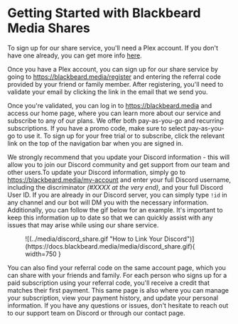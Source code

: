 # Getting Started with Blackbeard Media Shares

To sign up for our share service, you'll need a Plex account. If you don't have one already, you can get more info [here](../plex/getting-started.md).

Once you have a Plex account, you can sign up for our share service by going to https://blackbeard.media/register and entering the referral code provided by your friend or family member. After registering, you'll need to validate your email by clicking the link in the email that we send you.

Once you're validated, you can log in to https://blackbeard.media and access our home page, where you can learn more about our service and subscribe to any of our plans. We offer both pay-as-you-go and recurring subscriptions. If you have a promo code, make sure to select pay-as-you-go to use it. To sign up for your free trial or to subscribe, click the relevant link on the top of the navigation bar when you are signed in.

We strongly recommend that you update your Discord information - this will allow you to join our Discord community and get support from our team and other users.To update your Discord information, simply go to https://blackbeard.media/my-account and enter your full Discord username, including the discriminator *(#XXXX at the very end)*, and your full Discord User ID. If you are already in our Discord server, you can simply type `!id` in any channel and our bot will DM you with the necessary information. Additionally, you can follow the gif below for an example. It's important to keep this information up to date so that we can quickly assist with any issues that may arise while using our share service.

<figure markdown>
![(../media/discord_share.gif "How to Link Your Discord")](https://docs.blackbeard.media/media/discord_share.gif){ width=750 }
</figure>

You can also find your referral code on the same account page, which you can share with your friends and family. For each person who signs up for a paid subscription using your referral code, you'll receive a credit that matches their first payment. This same page is also where you can manage your subscription, view your payment history, and update your personal information. If you have any questions or issues, don't hesitate to reach out to our support team on Discord or through our contact page.
